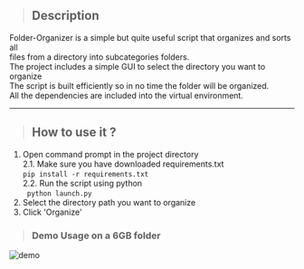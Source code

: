 > ## Description
Folder-Organizer is a simple but quite useful script that organizes and sorts all  
files from a directory into subcategories folders.  
The project includes a simple GUI to select the directory you want to organize  
The script is built efficiently so in no time the folder will be organized.  
All the dependencies are included into the virtual environment.  
***
> ## How to use it ?
1. Open command prompt in the project directory  
2.1. Make sure you have downloaded requirements.txt  
``` pip install -r requirements.txt ```   
2.2. Run the script using python  
``` python launch.py```  
3. Select the directory path you want to organize  
4. Click 'Organize'
> ### Demo Usage on a 6GB folder
![demo](media/demo_usage.gif)
